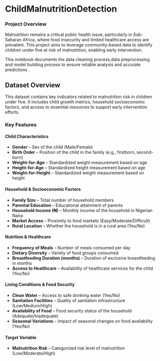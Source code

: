 # ChildMalnutritionDetection
### Project Overview  
Malnutrition remains a critical public health issue, particularly in Sub-Saharan Africa, where food insecurity and limited healthcare access are prevalent. This project aims to leverage community-based data to identify children under five at risk of malnutrition, enabling early intervention.  

This notebook documents the data cleaning process,data preprocessing and model building process to ensure reliable analysis and accurate predictions .

## **Dataset Overview**  
This dataset contains key indicators related to malnutrition risk in children under five. It includes child growth metrics, household socioeconomic factors, and access to essential resources to support early intervention efforts.  

### **Key Features**  

#### **Child Characteristics**  
- **Gender** – Sex of the child (Male/Female)  
- **Birth Order** – Position of the child in the family (e.g., firstborn, second-born)  
- **Weight-for-Age** – Standardized weight measurement based on age  
- **Height-for-Age** – Standardized height measurement based on age  
- **Weight-for-Height** – Standardized weight measurement based on height  

#### **Household & Socioeconomic Factors**  
- **Family Size** – Total number of household members  
- **Parental Education** – Educational attainment of parents  
- **Household Income (₦)** – Monthly income of the household in Nigerian Naira  
- **Market Access** – Proximity to food markets (Easy/Moderate/Difficult)  
- **Rural Location** – Whether the household is in a rural area (Yes/No)  

#### **Nutrition & Healthcare**  
- **Frequency of Meals** – Number of meals consumed per day  
- **Dietary Diversity** – Variety of food groups consumed  
- **Breastfeeding Duration (months)** – Duration of exclusive breastfeeding in months  
- **Access to Healthcare** – Availability of healthcare services for the child (Yes/No)  

#### **Living Conditions & Food Security**  
- **Clean Water** – Access to safe drinking water (Yes/No)  
- **Sanitation Facilities** – Quality of sanitation infrastructure (Low/Medium/High)  
- **Availability of Food** – Food security status of the household (Adequate/Inadequate)  
- **Seasonal Variations** – Impact of seasonal changes on food availability (Yes/No)  

#### **Target Variable**  
- **Malnutrition Risk** – Categorized risk level of malnutrition (Low/Moderate/High)  
